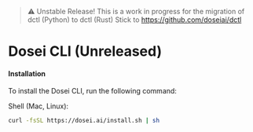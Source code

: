 > :warning: Unstable Release!
> This is a work in progress for the migration of dctl (Python) to dctl (Rust)
> Stick to https://github.com/doseiai/dctl

# Dosei CLI (Unreleased)

#### Installation

To install the Dosei CLI, run the following command:

Shell (Mac, Linux):

```bash
curl -fsSL https://dosei.ai/install.sh | sh
```
